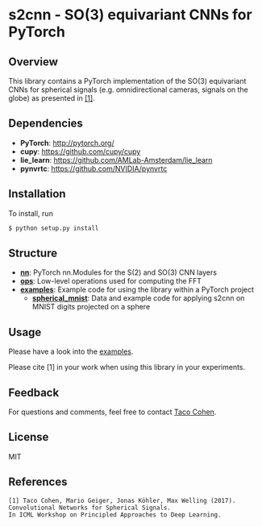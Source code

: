 # s2cnn - SO(3) equivariant CNNs for PyTorch

## Overview
This library contains a PyTorch implementation of the SO(3) equivariant CNNs for spherical signals (e.g. omnidirectional cameras, signals on the globe) as presented in [[1]](https://arxiv.org/abs/1709.04893).

## Dependencies

* __PyTorch__: http://pytorch.org/
* __cupy__: https://github.com/cupy/cupy
* __lie_learn__: https://github.com/AMLab-Amsterdam/lie_learn
* __pynvrtc__: https://github.com/NVIDIA/pynvrtc

## Installation

To install, run

```bash
$ python setup.py install
```

## Structure
* [__nn__](s2cnn/nn): PyTorch nn.Modules for the S(2) and SO(3) CNN layers
* [__ops__](s2cnn/ops): Low-level operations used for computing the FFT
* [__examples__](examples): Example code for using the library within a PyTorch project
    - [__spherical_mnist__](s2cnn/examples/spherical_mnist): Data and example code for applying s2cnn on MNIST digits projected on a sphere

## Usage
Please have a look into the [examples](s2cnn/examples).

Please cite [1] in your work when using this library in your experiments.

## Feedback
For questions and comments, feel free to contact [Taco Cohen](http://ta.co.nl).

## License
MIT

## References

```
[1] Taco Cohen, Mario Geiger, Jonas Köhler, Max Welling (2017). 
Convolutional Networks for Spherical Signals. 
In ICML Workshop on Principled Approaches to Deep Learning.
```
